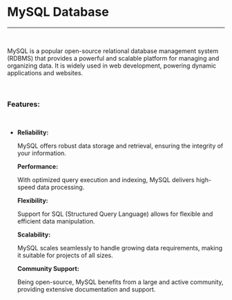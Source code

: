 <h1>MySQL Database</h2>
<hr>
<br>
<p>MySQL is a popular open-source relational database management system (RDBMS) that provides a powerful and scalable platform for managing and organizing data. It is widely used in web development, powering dynamic applications and websites.</p><br>
<h3>Features:</h3>
<br>
<ul>
<li>
<b>Reliability:</b><p> MySQL offers robust data storage and retrieval, ensuring the integrity of your information.</p>
<b>Performance:</b><p> With optimized query execution and indexing, MySQL delivers high-speed data processing.</p>
<b>Flexibility:</b> <p>Support for SQL (Structured Query Language) allows for flexible and efficient data manipulation.</p>
<b>Scalability:</b> <p>MySQL scales seamlessly to handle growing data requirements, making it suitable for projects of all sizes.</p>
<b>Community Support: </b></p>Being open-source, MySQL benefits from a large and active community, providing extensive documentation and support.</p>